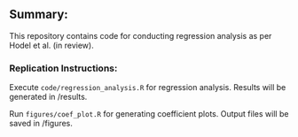 ## Summary:
This repository contains code for conducting regression analysis as per Hodel et al. (in review).

### Replication Instructions:

Execute 
`code/regression_analysis.R`
for regression analysis. Results will be generated in /results.


Run 
`figures/coef_plot.R` 
for generating coefficient plots. Output files will be saved in /figures.
